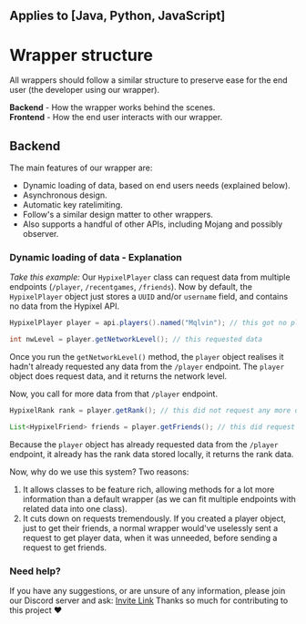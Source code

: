 ## Applies to [Java, Python, JavaScript]

# Wrapper structure
All wrappers should follow a similar structure to preserve ease for the end user (the developer using our wrapper).

**Backend** - How the wrapper works behind the scenes. <br>
**Frontend** - How the end user interacts with our wrapper.

## Backend
The main features of our wrapper are:
 - Dynamic loading of data, based on end users needs (explained below).
 - Asynchronous design.
 - Automatic key ratelimiting.
 - Follow's a similar design matter to other wrappers.
 - Also supports a handful of other APIs, including Mojang and possibly observer.

### Dynamic loading of data - Explanation
_Take this example:_
Our `HypixelPlayer` class can request data from multiple endpoints (`/player`, `/recentgames`, `/friends`).
Now by default, the `HypixelPlayer` object just stores a `UUID` and/or `username` field, and contains no data from the Hypixel API.

```java
HypixelPlayer player = api.players().named("Mqlvin"); // this got no player data, it just created a shell for a player.

int nwLevel = player.getNetworkLevel(); // this requested data
```

Once you run the `getNetworkLevel()` method, the `player` object realises it hadn't already requested any data from the `/player` endpoint.
The `player` object does request data, and it returns the network level.

Now, you call for more data from that `/player` endpoint.

```java
HypixelRank rank = player.getRank(); // this did not request any more data

List<HypixelFriend> friends = player.getFriends(); // this did request more data, this time from the '/friend' endpoint
```

Because the `player` object has already requested data from the `/player` endpoint, it already has the rank data stored locally, it returns the rank data.

Now, why do we use this system? Two reasons:
1. It allows classes to be feature rich, allowing methods for a lot more information than a default wrapper (as we can fit multiple endpoints with related data into one class).
2. It cuts down on requests tremendously. If you created a player object, just to get their friends, a normal wrapper would've uselessly sent a request to get player data, when it was unneeded, before sending a request to get friends.

### Need help?
If you have any suggestions, or are unsure of any information, please join our Discord server and ask: [Invite Link](https://discord.com/invite/NkRQHemWtJ)
Thanks so much for contributing to this project ❤️
